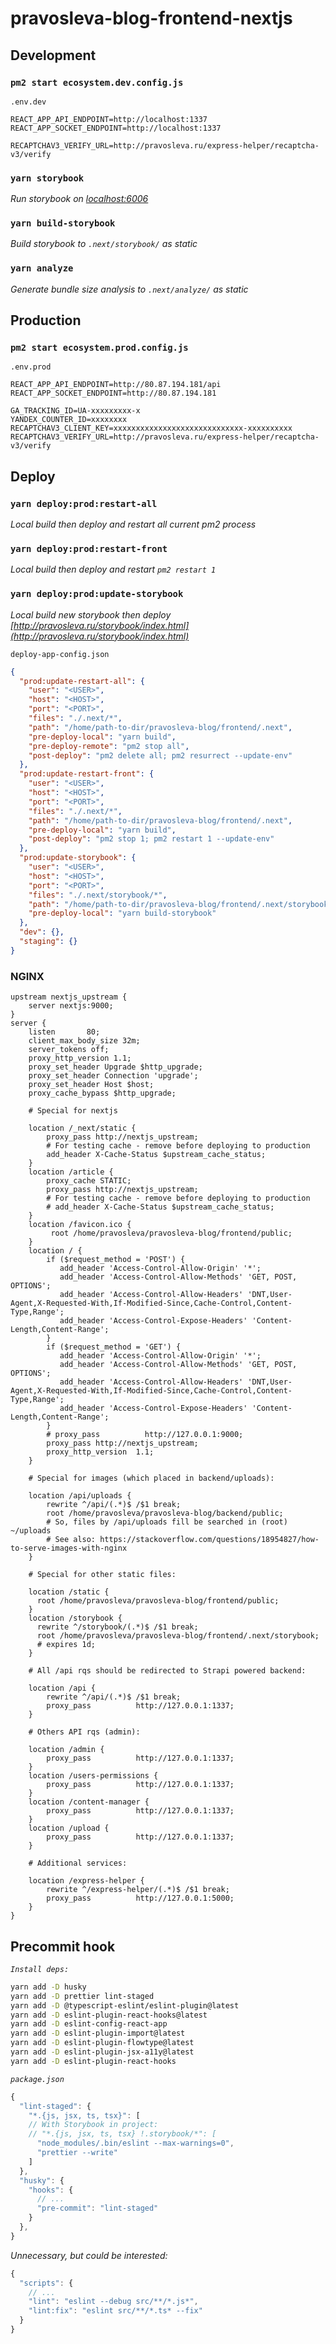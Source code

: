 # pravosleva-blog-frontend-nextjs

## Development

### `pm2 start ecosystem.dev.config.js`

`.env.dev`

```
REACT_APP_API_ENDPOINT=http://localhost:1337
REACT_APP_SOCKET_ENDPOINT=http://localhost:1337

RECAPTCHAV3_VERIFY_URL=http://pravosleva.ru/express-helper/recaptcha-v3/verify
```

### `yarn storybook`

_Run storybook on [localhost:6006](http://localhost:6006)_

### `yarn build-storybook`

_Build storybook to `.next/storybook/` as static_

### `yarn analyze`

_Generate bundle size analysis to `.next/analyze/` as static_

## Production

### `pm2 start ecosystem.prod.config.js`

`.env.prod`

```
REACT_APP_API_ENDPOINT=http://80.87.194.181/api
REACT_APP_SOCKET_ENDPOINT=http://80.87.194.181

GA_TRACKING_ID=UA-xxxxxxxxx-x
YANDEX_COUNTER_ID=xxxxxxxx
RECAPTCHAV3_CLIENT_KEY=xxxxxxxxxxxxxxxxxxxxxxxxxxxxx-xxxxxxxxxx
RECAPTCHAV3_VERIFY_URL=http://pravosleva.ru/express-helper/recaptcha-v3/verify
```

## Deploy

### `yarn deploy:prod:restart-all`

_Local build then deploy and restart all current pm2 process_

### `yarn deploy:prod:restart-front`

_Local build then deploy and restart `pm2 restart 1`_

### `yarn deploy:prod:update-storybook`

_Local build new storybook then deploy [http://pravosleva.ru/storybook/index.html](http://pravosleva.ru/storybook/index.html)_

`deploy-app-config.json`

```json
{
  "prod:update-restart-all": {
    "user": "<USER>",
    "host": "<HOST>",
    "port": "<PORT>",
    "files": "./.next/*",
    "path": "/home/path-to-dir/pravosleva-blog/frontend/.next",
    "pre-deploy-local": "yarn build",
    "pre-deploy-remote": "pm2 stop all",
    "post-deploy": "pm2 delete all; pm2 resurrect --update-env"
  },
  "prod:update-restart-front": {
    "user": "<USER>",
    "host": "<HOST>",
    "port": "<PORT>",
    "files": "./.next/*",
    "path": "/home/path-to-dir/pravosleva-blog/frontend/.next",
    "pre-deploy-local": "yarn build",
    "post-deploy": "pm2 stop 1; pm2 restart 1 --update-env"
  },
  "prod:update-storybook": {
    "user": "<USER>",
    "host": "<HOST>",
    "port": "<PORT>",
    "files": "./.next/storybook/*",
    "path": "/home/path-to-dir/pravosleva-blog/frontend/.next/storybook",
    "pre-deploy-local": "yarn build-storybook"
  },
  "dev": {},
  "staging": {}
}
```

### NGINX

```
upstream nextjs_upstream {
    server nextjs:9000;
}
server {
    listen       80;
    client_max_body_size 32m;
    server_tokens off;
    proxy_http_version 1.1;
    proxy_set_header Upgrade $http_upgrade;
    proxy_set_header Connection 'upgrade';
    proxy_set_header Host $host;
    proxy_cache_bypass $http_upgrade;

    # Special for nextjs

    location /_next/static {
        proxy_pass http://nextjs_upstream;
        # For testing cache - remove before deploying to production
        add_header X-Cache-Status $upstream_cache_status;
    }
    location /article {
        proxy_cache STATIC;
        proxy_pass http://nextjs_upstream;
        # For testing cache - remove before deploying to production
        # add_header X-Cache-Status $upstream_cache_status;
    }
    location /favicon.ico {
         root /home/pravosleva/pravosleva-blog/frontend/public;
    }
    location / {
        if ($request_method = 'POST') {
           add_header 'Access-Control-Allow-Origin' '*';
           add_header 'Access-Control-Allow-Methods' 'GET, POST, OPTIONS';
           add_header 'Access-Control-Allow-Headers' 'DNT,User-Agent,X-Requested-With,If-Modified-Since,Cache-Control,Content-Type,Range';
           add_header 'Access-Control-Expose-Headers' 'Content-Length,Content-Range';
        }
        if ($request_method = 'GET') {
           add_header 'Access-Control-Allow-Origin' '*';
           add_header 'Access-Control-Allow-Methods' 'GET, POST, OPTIONS';
           add_header 'Access-Control-Allow-Headers' 'DNT,User-Agent,X-Requested-With,If-Modified-Since,Cache-Control,Content-Type,Range';
           add_header 'Access-Control-Expose-Headers' 'Content-Length,Content-Range';
        }
        # proxy_pass          http://127.0.0.1:9000;
        proxy_pass http://nextjs_upstream;
        proxy_http_version  1.1;
    }

    # Special for images (which placed in backend/uploads):

    location /api/uploads {
        rewrite ^/api/(.*)$ /$1 break;
        root /home/pravosleva/pravosleva-blog/backend/public;
        # So, files by /api/uploads fill be searched in (root) ~/uploads
        # See also: https://stackoverflow.com/questions/18954827/how-to-serve-images-with-nginx
    }

    # Special for other static files:

    location /static {
      root /home/pravosleva/pravosleva-blog/frontend/public;
    }
    location /storybook {
      rewrite ^/storybook/(.*)$ /$1 break;
      root /home/pravosleva/pravosleva-blog/frontend/.next/storybook;
      # expires 1d;
    }

    # All /api rqs should be redirected to Strapi powered backend:

    location /api {
        rewrite ^/api/(.*)$ /$1 break;
        proxy_pass          http://127.0.0.1:1337;
    }

    # Others API rqs (admin):

    location /admin {
        proxy_pass          http://127.0.0.1:1337;
    }
    location /users-permissions {
        proxy_pass          http://127.0.0.1:1337;
    }
    location /content-manager {
        proxy_pass          http://127.0.0.1:1337;
    }
    location /upload {
        proxy_pass          http://127.0.0.1:1337;
    }

    # Additional services:

    location /express-helper {
        rewrite ^/express-helper/(.*)$ /$1 break;
        proxy_pass          http://127.0.0.1:5000;
    }
}
```

## Precommit hook

_`Install deps:`_

```bash
yarn add -D husky
yarn add -D prettier lint-staged
yarn add -D @typescript-eslint/eslint-plugin@latest
yarn add -D eslint-plugin-react-hooks@latest
yarn add -D eslint-config-react-app
yarn add -D eslint-plugin-import@latest
yarn add -D eslint-plugin-flowtype@latest
yarn add -D eslint-plugin-jsx-a11y@latest
yarn add -D eslint-plugin-react-hooks
```

_`package.json`_

```js
{
  "lint-staged": {
    "*.{js, jsx, ts, tsx}": [
    // With Storybook in project:
    // "*.{js, jsx, ts, tsx} !.storybook/*": [
      "node_modules/.bin/eslint --max-warnings=0",
      "prettier --write"
    ]
  },
  "husky": {
    "hooks": {
      // ...
      "pre-commit": "lint-staged"
    }
  },
}
```

_Unnecessary, but could be interested:_

```js
{
  "scripts": {
    // ...
    "lint": "eslint --debug src/**/*.js*",
    "lint:fix": "eslint src/**/*.ts* --fix"
  }
}
```
